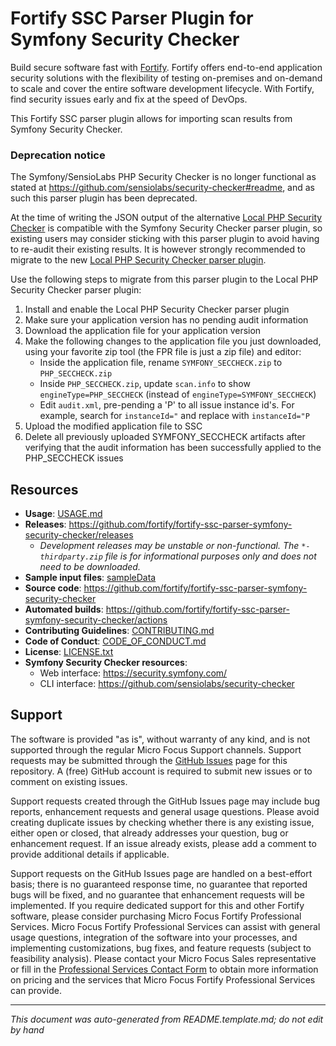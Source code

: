# Fortify SSC Parser Plugin for Symfony Security Checker 


<!-- START-INCLUDE:p.marketing-intro.md -->

Build secure software fast with [Fortify](https://www.microfocus.com/en-us/solutions/application-security). Fortify offers end-to-end application security solutions with the flexibility of testing on-premises and on-demand to scale and cover the entire software development lifecycle.  With Fortify, find security issues early and fix at the speed of DevOps. 

<!-- END-INCLUDE:p.marketing-intro.md -->



<!-- START-INCLUDE:repo-intro.md -->

This Fortify SSC parser plugin allows for importing scan results from Symfony Security Checker.

### Deprecation notice

The Symfony/SensioLabs PHP Security Checker is no longer functional as stated at https://github.com/sensiolabs/security-checker#readme, and as such this parser plugin has been deprecated. 

At the time of writing the JSON output of the alternative [Local PHP Security Checker](https://github.com/fabpot/local-php-security-checker) is compatible with the Symfony Security Checker parser plugin, so existing users may consider sticking with this parser plugin to avoid having to re-audit their existing results. It is however strongly recommended to migrate to the new [Local PHP Security Checker parser plugin](https://github.com/fortify-ps/fortify-ssc-parser-php-security-checker).

Use the following steps to migrate from this parser plugin to the Local PHP Security Checker parser plugin:

1. Install and enable the Local PHP Security Checker parser plugin
2. Make sure your application version has no pending audit information
3. Download the application file for your application version
4. Make the following changes to the application file you just downloaded, using your favorite zip tool (the FPR file is just a zip file) and editor:
    * Inside the application file, rename `SYMFONY_SECCHECK.zip` to `PHP_SECCHECK.zip`
    * Inside `PHP_SECCHECK.zip`, update `scan.info` to show `engineType=PHP_SECCHECK` (instead of `engineType=SYMFONY_SECCHECK`)
    * Edit `audit.xml`, pre-pending a 'P' to all issue instance id's. For example, search for `instanceId="` and replace with `instanceId="P`
5. Upload the modified application file to SSC
6. Delete all previously uploaded SYMFONY_SECCHECK artifacts after verifying that the audit information has been successfully applied to the PHP_SECCHECK issues

<!-- END-INCLUDE:repo-intro.md -->


## Resources


<!-- START-INCLUDE:repo-resources.md -->

* **Usage**: [USAGE.md](USAGE.md)
* **Releases**: https://github.com/fortify/fortify-ssc-parser-symfony-security-checker/releases
    * _Development releases may be unstable or non-functional. The `*-thirdparty.zip` file is for informational purposes only and does not need to be downloaded._
* **Sample input files**: [sampleData](sampleData)
* **Source code**: https://github.com/fortify/fortify-ssc-parser-symfony-security-checker
* **Automated builds**: https://github.com/fortify/fortify-ssc-parser-symfony-security-checker/actions
* **Contributing Guidelines**: [CONTRIBUTING.md](CONTRIBUTING.md)
* **Code of Conduct**: [CODE_OF_CONDUCT.md](CODE_OF_CONDUCT.md)
* **License**: [LICENSE.txt](LICENSE.txt)
* **Symfony Security Checker resources**:
	* Web interface: https://security.symfony.com/
	* CLI interface: https://github.com/sensiolabs/security-checker

<!-- END-INCLUDE:repo-resources.md -->


## Support

The software is provided "as is", without warranty of any kind, and is not supported through the regular Micro Focus Support channels. Support requests may be submitted through the [GitHub Issues](https://github.com/fortify/fortify-ssc-parser-symfony-security-checker/issues) page for this repository. A (free) GitHub account is required to submit new issues or to comment on existing issues. 

Support requests created through the GitHub Issues page may include bug reports, enhancement requests and general usage questions. Please avoid creating duplicate issues by checking whether there is any existing issue, either open or closed, that already addresses your question, bug or enhancement request. If an issue already exists, please add a comment to provide additional details if applicable.

Support requests on the GitHub Issues page are handled on a best-effort basis; there is no guaranteed response time, no guarantee that reported bugs will be fixed, and no guarantee that enhancement requests will be implemented. If you require dedicated support for this and other Fortify software, please consider purchasing Micro Focus Fortify Professional Services. Micro Focus Fortify Professional Services can assist with general usage questions, integration of the software into your processes, and implementing customizations, bug fixes, and feature requests (subject to feasibility analysis). Please contact your Micro Focus Sales representative or fill in the [Professional Services Contact Form](https://www.microfocus.com/en-us/cyberres/contact/professional-services) to obtain more information on pricing and the services that Micro Focus Fortify Professional Services can provide.

---

*This document was auto-generated from README.template.md; do not edit by hand*

